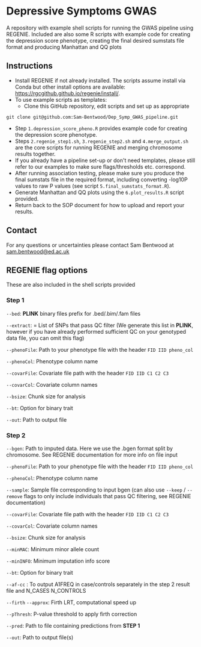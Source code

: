 # Depressive Symptoms GWAS

A repository with example shell scripts for running the GWAS pipeline using REGENIE. Included are also some R scripts with example code for creating the depression score phenotype, creating the final desired sumstats file format and producing Manhattan and QQ plots

## Instructions

* Install REGENIE if not already installed. The scripts assume install via Conda but other install options are available: https://rgcgithub.github.io/regenie/install/.
* To use example scripts as templates:
  + Clone this GitHub repository, edit scripts and set up as appropriate
```
git clone git@github.com:Sam-Bentwood/Dep_Symp_GWAS_pipeline.git
```
* Step `1.depression_score_pheno.R` provides example code for creating the depression score phenotype.
* Steps `2.regenie_step1.sh`, `3.regenie_step2.sh` and `4.merge_output.sh` are the core scripts for running REGENIE and merging chromosome results together.
* If you already have a pipeline set-up or don't need templates, please still refer to our examples to make sure flags/thresholds etc. correspond.
* After running association testing, please make sure you produce the final sumstats file in the required format, including converting -log10P values to raw P values (see script `5.final_sumstats_format.R`).
* Generate Manhattan and QQ plots using the `6.plot_results.R` script provided.
* Return back to the SOP document for how to upload and report your results.

## Contact

For any questions or uncertainties please contact Sam Bentwood at sam.bentwood@ed.ac.uk 

## REGENIE flag options

These are also included in the shell scripts provided

### Step 1

`--bed`: **PLINK** binary files prefix for .bed/.bim/.fam files

`--extract`: = List of SNPs that pass QC filter (We generate this list in **PLINK**, however if you have already performed sufficient QC on your genotyped data file, you can omit this flag)

`--phenoFile`: Path to your phenotype file with the header `FID IID pheno_col`

`--phenoCol`: Phenotype column name

`--covarFile`: Covariate file path with the header `FID IID C1 C2 C3`

`--covarCol`: Covariate column names

`--bsize`: Chunk size for analysis

`--bt`: Option for binary trait

`--out`: Path to output file


### Step 2 
`--bgen`: Path to imputed data. Here we use the .bgen format split by chromosome. See REGENIE documentation for more info on file input

`--phenoFile`: Path to your phenotype file with the header `FID IID pheno_col`

`--phenoCol`: Phenotype column name

`--sample`: Sample file corresponding to input bgen (can also use `--keep` / `--remove` flags to only include individuals that pass QC filtering, see REGENIE documentation)

`--covarFile`: Covariate file path with the header `FID IID C1 C2 C3`

`--covarCol`: Covariate column names

`--bsize`: Chunk size for analysis

`--minMAC`: Minimum minor allele count

`--minINFO`: Minimum imputation info score

`--bt`: Option for binary trait

`--af-cc` : To output A1FREQ in case/controls separately in the step 2 result file and N_CASES N_CONTROLS

`--firth` `--approx`: Firth LRT, computational speed up

`--pThresh`: P-value threshold to apply firth correction

`--pred`: Path to file containing predictions from **STEP 1**

`--out`: Path to output file(s)
